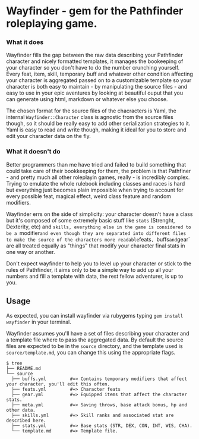 # Wayfinder - gem for the Pathfinder roleplaying game.


### What it does

Wayfinder fills the gap between the raw data describing your Pathfinder character and nicely formatted templates, it manages the bookeeping of your character
so you don't have to do the number crunching yourself. Every feat, item, skill, temporary buff and whatever other condition affecting your character is
aggregated passed on to a customizable template so your character is both easy to maintain - by manipulating the source files - and easy to use in your epic
aventures by looking at beautiful ouput that you can generate using html, markdown or whatever else you choose.

The chosen format for the source files of the chacracters is Yaml, the internal `Wayfinder::Character` class is agnostic from the source files though, so it should
be really easy to add other serialization strategies to it. Yaml is easy to read and write though, making it ideal for you to store and edit your character data
on the fly.

### What it doesn't do

Better programmers than me have tried and failed to build something that could take care of their bookkeeping for them, the problem is that Pathfiner - and
pretty much all other roleplayin games, really - is incredibly complex. Trying to emulate the whole rulebook including classes and races is hard but everything
just becomes plain impossible when trying to account for every possible feat, magical effect, weird class feature and random modifiers.

Wayfinder errs on the side of simplicity: your character doesn't have a class but it's composed of some extremely basic stuff like `stats` (Strenght, Dexterity, etc)
and `skills, everything else in the game is considered to be a `modifier` and even though they are separated into different files to make the source of the characters
more readable `feats`, `buffs` and `gear` are all treated equally as "things" that modify your character final stats in one way or another.

Don't expect wayfinder to help you to level up your character or stick to the rules of Pathfinder, it aims only to be a simple way to add up all your numbers and
fill a template with data, the rest fellow adventurer, is up to you.

## Usage

As expected, you can install wayfinder via rubygems typing `gem install wayfinder` in your terminal.

Wayfinder assumes you'll have a set of files describing your character and a template file where to pass the aggregated data. By default the source files are expected to be in the `source` directory, and the template used is `source/template.md`, you can change this using the appropriate flags.

```
$ tree
├── README.md
└── source
  ├── buffs.yml         #=> Contains temporary modifiers that affect your character, you'll edit this often.
  ├── feats.yml         #=> Character feats
  ├── gear.yml          #=> Equipped items that affect the character stats.
  ├── meta.yml          #=> Saving throws, base attack bonus, hp and other data.
  ├── skills.yml        #=> Skill ranks and associated stat are described here.
  ├── stats.yml         #=> Base stats (STR, DEX, CON, INT, WIS, CHA).
  └── template.md       #=> Template file.
```

